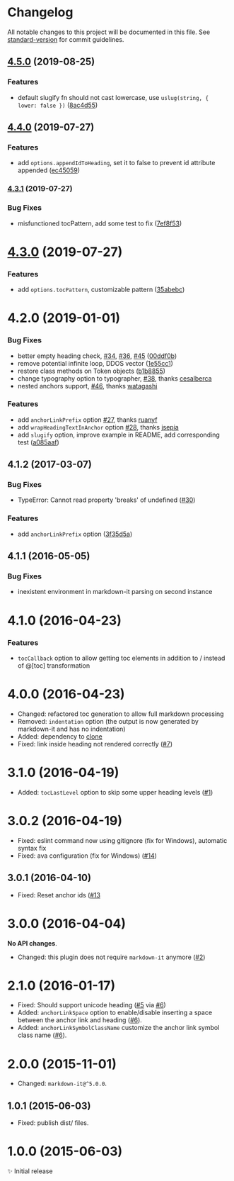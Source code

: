# Changelog

All notable changes to this project will be documented in this file. See [standard-version](https://github.com/conventional-changelog/standard-version) for commit guidelines.

## [4.5.0](https://github.com/hikerpig/markdown-it-toc-and-anchor/compare/v4.4.0...v4.5.0) (2019-08-25)


### Features

* default slugify fn should not cast lowercase, use `uslug(string, { lower: false })` ([8ac4d55](https://github.com/hikerpig/markdown-it-toc-and-anchor/commit/8ac4d55))

## [4.4.0](https://github.com/hikerpig/markdown-it-toc-and-anchor/compare/v4.3.1...v4.4.0) (2019-07-27)


### Features

* add `options.appendIdToHeading`, set it to false to prevent id attribute appended ([ec45059](https://github.com/hikerpig/markdown-it-toc-and-anchor/commit/ec45059))



### [4.3.1](https://github.com/hikerpig/markdown-it-toc-and-anchor/compare/v4.3.0...v4.3.1) (2019-07-27)


### Bug Fixes

* misfunctioned tocPattern, add some test to fix ([7ef8f53](https://github.com/hikerpig/markdown-it-toc-and-anchor/commit/7ef8f53))



<a name="4.3.0"></a>
# [4.3.0](https://github.com/hikerpig/markdown-it-toc-and-anchor/compare/v4.2.0...v4.3.0) (2019-07-27)


### Features

* add `options.tocPattern`, customizable pattern ([35abebc](https://github.com/hikerpig/markdown-it-toc-and-anchor/commit/35abebc))



<a name="4.2.0"></a>
# 4.2.0 (2019-01-01)


### Bug Fixes

* better empty heading check, [#34](https://github.com/medfreeman/markdown-it-toc-and-anchor/issues/34), [#36](https://github.com/medfreeman/markdown-it-toc-and-anchor/issues/36), [#45](https://github.com/medfreeman/markdown-it-toc-and-anchor/issues/45) ([00ddf0b](https://github.com/medfreeman/markdown-it-toc-and-anchor/commit/00ddf0b))
* remove potential infinite loop, DDOS vector ([1e55cc1](https://github.com/medfreeman/markdown-it-toc-and-anchor/commit/1e55cc1))
* restore class methods on Token objects ([b1b8855](https://github.com/medfreeman/markdown-it-toc-and-anchor/commit/b1b8855))
* change typography option to typographer, [#38](https://github.com/medfreeman/markdown-it-toc-and-anchor/pull/38), thanks [cesalberca](https://github.com/cesalberca)
* nested anchors support, [#46](https://github.com/medfreeman/markdown-it-toc-and-anchor/pull/46), thanks [watagashi](https://github.com/watagashi)


### Features

* add `anchorLinkPrefix` option [#27](https://github.com/medfreeman/markdown-it-toc-and-anchor/pull/27), thanks [ruanyf](https://github.com/ruanyf)
* add `wrapHeadingTextInAnchor` option [#28](https://github.com/medfreeman/markdown-it-toc-and-anchor/pull/28), thanks [jsepia](https://github.com/jsepia)
* add `slugify` option, improve example in README, add corresponding test ([a085aaf](https://github.com/medfreeman/markdown-it-toc-and-anchor/commit/a085aaf))



<a name="4.1.2"></a>
## 4.1.2 (2017-03-07)


### Bug Fixes

* TypeError: Cannot read property 'breaks' of undefined
  ([#30](https://github.com/medfreeman/markdown-it-toc-and-anchor/issues/30))


### Features

* add `anchorLinkPrefix` option ([3f35d5a](https://github.com/medfreeman/markdown-it-toc-and-anchor/commit/3f35d5a))



<a name="4.1.1"></a>
## 4.1.1 (2016-05-05)


### Bug Fixes

* inexistent environment in markdown-it parsing on second instance



<a name="4.1.0"></a>
# 4.1.0 (2016-04-23)


### Features

* ``tocCallback`` option to allow getting toc elements in addition to / instead of @[toc] transformation



<a name="4.0.0"></a>
# 4.0.0 (2016-04-23)

* Changed: refactored toc generation to allow full markdown processing
* Removed: ``indentation`` option (the output is now generated by markdown-it and has no indentation)
* Added:   dependency to [clone](https://www.npmjs.com/package/clone)
* Fixed:   link inside heading not rendered correctly
  ([#7](https://github.com/medfreeman/markdown-it-toc-and-anchor/issues/7))



<a name="3.1.0"></a>
# 3.1.0 (2016-04-19)

* Added: ``tocLastLevel`` option to skip some upper heading levels
  ([#1](https://github.com/medfreeman/markdown-it-toc-and-anchor/issues/1))



<a name="3.0.2"></a>
# 3.0.2 (2016-04-19)

* Fixed: eslint command now using gitignore (fix for Windows), automatic syntax fix
* Fixed: ava configuration (fix for Windows)
  ([#14](https://github.com/medfreeman/markdown-it-toc-and-anchor/issues/14))



<a name="3.0.1"></a>
## 3.0.1 (2016-04-10)

* Fixed: Reset anchor ids
  ([#13]((https://github.com/medfreeman/markdown-it-toc-and-anchor/issues/13))



<a name="3.0.0"></a>
# 3.0.0 (2016-04-04)

**No API changes**.

* Changed: this plugin does not require ``markdown-it`` anymore
  ([#2](https://github.com/medfreeman/markdown-it-toc-and-anchor/issues/2))



<a name="2.1.0"></a>
# 2.1.0 (2016-01-17)

* Fixed: Should support unicode heading
  ([#5](https://github.com/medfreeman/markdown-it-toc-and-anchor/issues/5)
  via [#6](https://github.com/medfreeman/markdown-it-toc-and-anchor/pull/6))
* Added: ``anchorLinkSpace`` option to enable/disable inserting a space between
  the anchor link and heading
  ([#6](https://github.com/medfreeman/markdown-it-toc-and-anchor/pull/6)).
* Added: ``anchorLinkSymbolClassName`` customize the anchor link symbol class
  name
  ([#6](https://github.com/medfreeman/markdown-it-toc-and-anchor/pull/6)).



<a name="2.0.0"></a>
# 2.0.0 (2015-11-01)

* Changed: `markdown-it@^5.0.0`.



<a name="1.0.1"></a>
## 1.0.1 (2015-06-03)

* Fixed: publish dist/ files.



<a name="1.0.0"></a>
# 1.0.0 (2015-06-03)

✨ Initial release
